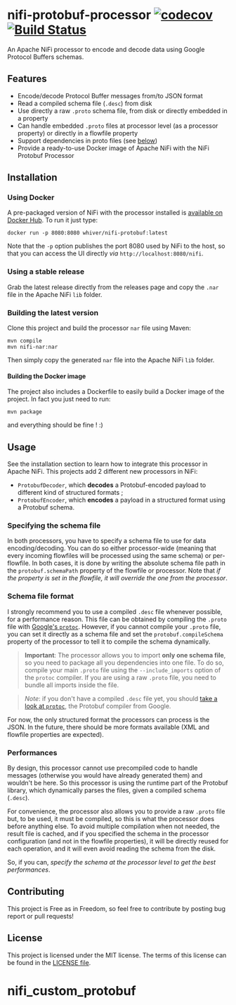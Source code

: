 # nifi-protobuf-processor [![codecov](https://codecov.io/gh/whiver/nifi-protobuf-processor/branch/develop/graph/badge.svg)](https://codecov.io/gh/whiver/nifi-protobuf-processor) [![Build Status](https://travis-ci.org/whiver/nifi-protobuf-processor.svg?branch=develop)](https://travis-ci.org/whiver/nifi-protobuf-processor)
An Apache NiFi processor to encode and decode data using Google Protocol Buffers schemas.

## Features

- Encode/decode Protocol Buffer messages from/to JSON format
- Read a compiled schema file (`.desc`) from disk
- Use directly a raw `.proto` schema file, from disk or directly embedded in a property
- Can handle embedded `.proto` files at processor level (as a processor property) or directly in a flowfile property
- Support dependencies in proto files (see [below](#usage))
- Provide a ready-to-use Docker image of Apache NiFi with the NiFi Protobuf Processor

## Installation

### Using Docker
A pre-packaged version of NiFi with the processor installed is
[available on Docker Hub](https://hub.docker.com/r/whiver/nifi-protobuf/). To run it just type:

    docker run -p 8080:8080 whiver/nifi-protobuf:latest

Note that the `-p` option publishes the port 8080 used by NiFi to the host, so that you can access the UI directly *via*
`http://localhost:8080/nifi`.

### Using a stable release
Grab the latest release directly from the releases page and copy the `.nar` file in the Apache NiFi `lib` folder.

### Building the latest version
Clone this project and build the processor `nar` file using Maven:

    mvn compile
    mvn nifi-nar:nar
    
Then simply copy the generated `nar` file into the Apache NiFi `lib` folder.

#### Building the Docker image

The project also includes a Dockerfile to easily build a Docker image of the project. In fact you just need to run:

    mvn package
    
and everything should be fine ! :)

## Usage

See the installation section to learn how to integrate this processor in Apache NiFi.
This projects add 2 different new processors in NiFi:

- `ProtobufDecoder`, which **decodes** a Protobuf-encoded payload to different kind of structured formats ;
- `ProtobufEncoder`, which **encodes** a payload in a structured format using a Protobuf schema.

### Specifying the schema file
In both processors, you have to specify a schema file to use for data encoding/decoding. You can do so either
processor-wide (meaning that every incoming flowfiles will be processed using the same schema) or per-flowfile. In both
cases, it is done by writing the absolute schema file path in the `protobuf.schemaPath` property of the flowfile or
processor. Note that *if the property is set in the flowfile, it will override the one from the processor*.

### Schema file format
I strongly recommend you to use a compiled `.desc` file whenever possible, for a performance reason. This file can be
obtained by compiling the `.proto` file with [Google's `protoc`](https://github.com/google/protobuf/releases).
However, if you cannot compile your `.proto` file, you can set it directly as a schema file and set the
`protobuf.compileSchema` property of the processor to tell it to compile the schema dynamically.

> **Important**: The processor allows you to import **only one schema file**, so you need to package all you dependencies
> into one file. To do so, compile your main `.proto` file using the `--include_imports` option of the `protoc` compiler.
> If you are using a raw `.proto` file, you need to bundle all imports inside the file.

> *Note*: if you don't have a compiled `.desc` file yet, you should
> [take a look at `protoc`](https://github.com/google/protobuf/releases), the Protobuf compiler from Google. 

For now, the only structured format the processors can process is the JSON. In the future, there should be more formats
available (XML and flowfile properties are expected).

### Performances

By design, this processor cannot use precompiled code to handle messages (otherwise you would have already generated them)
and wouldn't be here. So this processor is using the runtime part of the Protobuf library, which dynamically parses the files,
given a compiled schema (`.desc`).

For convenience, the processor also allows you to provide a raw `.proto` file but, to be used, it must be compiled, so this
is what the processor does before anything else. To avoid multiple compilation when not needed, the result file is cached,
and if you specified the schema in the processor configuration (and not in the flowfile properties), it will be directly
reused for each operation, and it will even avoid reading the schema from the disk.

So, if you can, *specify the schema at the processor level to get the best performances*.

## Contributing

This project is Free as in Freedom, so feel free to contribute by posting bug report or pull requests!

## License

This project is licensed under the MIT license. The terms of this license can be found in the [LICENSE file](LICENSE).
# nifi_custom_protobuf
